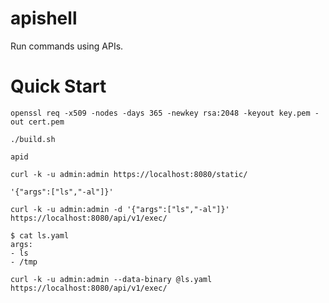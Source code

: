 # apishell
Run commands using APIs.

# Quick Start

    openssl req -x509 -nodes -days 365 -newkey rsa:2048 -keyout key.pem -out cert.pem

    ./build.sh

    apid

    curl -k -u admin:admin https://localhost:8080/static/

    '{"args":["ls","-al"]}'

    curl -k -u admin:admin -d '{"args":["ls","-al"]}' https://localhost:8080/api/v1/exec/

    $ cat ls.yaml
    args:
    - ls
    - /tmp

    curl -k -u admin:admin --data-binary @ls.yaml https://localhost:8080/api/v1/exec/

    


